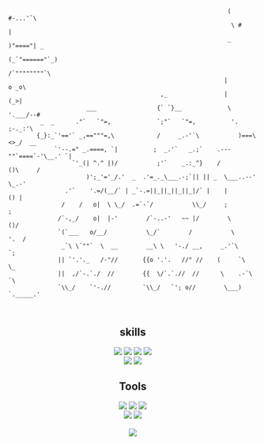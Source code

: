 ```
                                                              ( #-...'`\
                                                               \ #     |
                                                              _ )"===="| _
                                                             (_`"======"`_)
                                                              /`""""""""`\
                                                             |        o _o\
                                           ,_                |         (_>|
                      ___                 {` `}__             \      '.___/--#
         _  _      ."`   `"=,             `;"`   `"=,          '.    ;-._:'\
        {_}:_`'=='` _,=="""=,\            /     _.-'`\           )===\  <>_/  __
             `'--.=" _.====, `|          ;  _.'`   _.;`    .---""`====`-'\__.' `|
                  `'_(| ^.^ |)/           ;'`    _.:_^}    /             ()\     /
                      )';_'='_/.'  _  .'=_._\___.-;`|| || _  \___..--'        \_.-'
                .'`    '.=/(__/` | _`-.=||_||_||_||_|/` |    |           () |
               /    /   o|  \ \_/  .=`-`/           \\_/     ;              ;
              /`-,_/    o|  |-'        /`-..-'   ~~ |/        \          ()/
              `(`___   o/__/           \_/`        /           \      '.  /
               _`\ \`""`  \  __        __\ \   '-./ __,     _.'`\       `;
              || `'.'._   /-"//       {{o '.'.   //" //    (     `\       \_
              ||  ,/`-.`./  //        {{  \/`.`.//  //      \    .-`\       `\
              `\\_/    `'-.//         `\\_/   `'; o//        \___)   `._____.'
                                                                        
     
```

<div align ="center">
  
  <h2> skills </h2>
  <img src="https://img.shields.io/badge/JavaScript-F7DF1E?style=flat&logo=JavaScript&logoColor=white"/>  
  <img src="https://img.shields.io/badge/HTML5-E34F26?style=flat&logo=HTML5&logoColor=white"/>  
  <img src="https://img.shields.io/badge/CSS3-1572B6?style=flat&logo=CSS3&logoColor=white"/>  
  <img src="https://img.shields.io/badge/Oracle-F80000?style=flat&logo=Oracle&logoColor=white"/> 
  <br>
  <img src="https://img.shields.io/badge/jQuery-0769AD?style=flat&logo=jQuery&logoColor=white"/>  
  <img src="https://img.shields.io/badge/Bootstrap-7952B3?style=flat&logo=Bootstrap&logoColor=white"/>
  
  <h2> Tools </h2>
  <img src="https://img.shields.io/badge/Eclipse IDE-2C2255?style=flat&logo=Eclipse IDE&logoColor=white"/>  
  <img src="https://img.shields.io/badge/Visual Studio Code-007ACC?style=flat&logo=Visual Studio Code&logoColor=white"/>  
  <img src="https://img.shields.io/badge/GitHub-181717?style=flat&logo=GitHub&logoColor=white"/> 
  <br>
  <img src="https://img.shields.io/badge/Spring-6DB33F?style=flat&logo=Spring&logoColor=white"/>  
  <img src="https://img.shields.io/badge/Apache Tomcat-F8DC75?style=flat&logo=Apache Tomcat&logoColor=white"/><br><br> 
  
  
  <img src="https://github-readme-stats.vercel.app/api?username=y8mi&show_icons=true">
 
  
</div>
  
<!--
**y8mi/y8mi** is a ✨ _special_ ✨ repository because its `README.md` (this file) appears on your GitHub profile.

Here are some ideas to get you started:

- 🔭 I’m currently working on ...
- 🌱 I’m currently learning ...
- 👯 I’m looking to collaborate on ...
- 🤔 I’m looking for help with ...
- 💬 Ask me about ...
- 📫 How to reach me: ...
- 😄 Pronouns: ...
- ⚡ Fun fact: ...
-->
